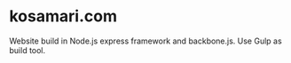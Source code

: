 kosamari.com
========
Website build in Node.js express framework and backbone.js. Use Gulp as build tool.
